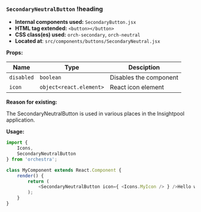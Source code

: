 ### `SecondaryNeutralButton` !heading

* __Internal components used:__ `SecondaryButton.jsx`
* __HTML tag extended:__ `<button></button>`
* __CSS class(es) used:__ `orch-secondary`, `orch-neutral`
* __Located at__: `src/components/buttons/SecondaryNeutral.jsx`

**Props:**

| Name          | Type                        | Desciption                                    |
| ------------- |-----------------------------| ----------------------------------------------|
| `disabled`    | `boolean`                   | Disables the component                        |
| `icon`        | `object<react.element>`     | React icon element                            |

**Reason for existing:**

The SecondaryNeutralButton is used in various places in the Insightpool application.

**Usage:**

```javascript
import {
	Icons,
	SecondaryNeutralButton
} from 'orchestra';

class MyComponent extends React.Component {
	render() {
		return (
			<SecondaryNeutralButton icon={ <Icons.MyIcon /> } />Hello world!</SecondaryNeutralButton>
		);
	}
}
```

